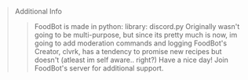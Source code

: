 > Additional Info
>> FoodBot is made in python: library: discord.py
>> Originally wasn't going to be multi-purpose, but since its pretty much is now, im going to add moderation commands and logging
>> FoodBot's Creator, clvrk, has a tendency to promise new recipes but doesn't (atleast im self aware.. right?)
> Have a nice day! Join FoodBot's server for additional support.
  

